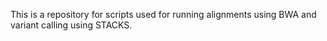 This is a repository for scripts used for running alignments using BWA and variant calling using STACKS.
